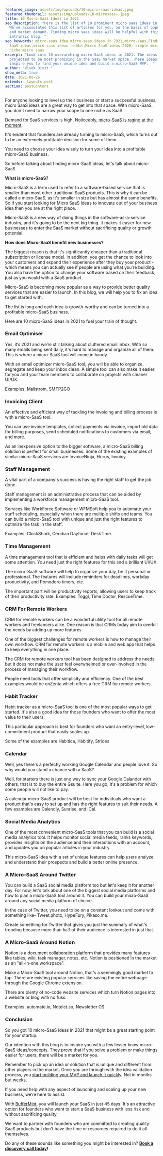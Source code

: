 ```yaml
---
featured_image: assets/img/uploads/10-micro-saas-ideas.jpeg
featured_thumbnail: assets/img/uploads/10-microsass-.jpeg
title: 10 Micro-SaaS Ideas in 2021
seo_description: "Here is the list of 10 prominent micro saas ideas in 2021.
  We've accumulated this list of articles for you, on the basis of popularity
  and market demand. Finding micro saas ideas will be helpful with this
  intrinsic blog. "
seo_keywords: micro-saas idea,micro-saas ideas in 2021,micro-saas,Finding micro
  SaaS ideas,micro saas ideas reddit,Micro SaaS ideas 2020, simple micro saas,
  niche micro saas
excerpt: "Look into 10 overarching micro-SaaS ideas in 2021. The ideas are
  projected to be most promising in the SaaS market space. These ideas might
  inspire you to find your unique idea and build a micro-SaaS MVP.  "
author: "Vivek Dixit "
show_meta: true
date: 2021-08-26
extends: _layouts.post
section: postContent
---
```

For anyone looking to level up their business or start a successful business, micro SaaS ideas are a great way to get into that space. With micro-SaaS, you don't need to narrow your scope to one niche as SaaS.

Demand for SaaS services is high. Noticeably,[ micro-SaaS is raging at the moment](https://buffermint.com/articles/micro-saas-is-the-future#:~:text=Micro-SaaS%20is%20all%20the%20rage%20right%20now.).

It's evident that founders are already turning to micro-SaaS, which turns out to be an extremely profitable decision for some of them.

You need to choose your idea wisely to turn your idea into a profitable micro-SaaS business.

So before talking about finding micro-SaaS ideas, let's talk about micro-SaaS.

**What is micro-SaaS?**

Micro-SaaS is a term used to refer to a software-based service that is smaller than most other traditional SaaS products. This is why it can be called a micro-SaaS, as it's smaller in size but has almost the same benefits. So if you start looking for Micro SaaS Ideas to innovate out of your business idea then you are at the right place.

Micro-SaaS is a new way of doing things in the software-as-a-service industry, and it's going to be the next big thing. It makes it easier for new businesses to enter the SaaS market without sacrificing quality or growth potential.

**How does Micro-SaaS benefit new businesses?**

The biggest reason is that it's significantly cheaper than a traditional subscription or license model. In addition, you get the chance to look into your customers and expand their experience after they buy your product - which means you can actually see if people are using what you're building. You also have the option to change your software based on their feedback, just as you would with a SaaS product.

Micro-SaaS is becoming more popular as a way to provide better quality services that are easier to launch. In this blog, we will help you to fix an idea to get started with.

The list is long and each idea is growth-worthy and can be turned into a profitable micro-SaaS business.

Here are 10 micro-SaaS ideas in 2021 to fuel your train of thought.

### Email Optimiser

Yes, it’s 2021 and we’re still talking about cluttered email inbox. With so many emails being sent daily, it's hard to manage and organize all of them. This is where a micro-SaaS tool will come in handy.

With an email optimizer micro-SaaS tool, you will be able to organize, segregate and keep your inbox clean. A simple tool can also make it easier for you and your team members to collaborate on projects with cleaner UI/UX.

Examples, Mailstrom, SMTP2GO

### Invoicing Client

An effective and efficient way of tackling the invoicing and billing process is with a micro-SaaS tool. 

You can use invoice templates, collect payments via invoice, import old data for billing purposes, send scheduled notifications to customers via email, and more.

As an inexpensive option to the bigger software, a micro-SaaS billing solution is perfect for small businesses. Some of the existing examples of similar micro-SaaS services are InvoiceNinja, Elorus, Invoicy.

### Staff Management

A vital part of a company's success is having the right staff to get the job done. 

Staff management is an administrative process that can be aided by implementing a workforce management micro-SaaS tool.

Services like WorkForce Software or WFMSoft help you to automate your staff scheduling, especially when there are multiple shifts and teams. You can build a micro-SaaS tool with unique and just the right features to optimize the task in the staff. 

Examples: ClockShark, Ceridian Dayforce, DeskTime.

### Time Management

A time management tool that is efficient and helps with daily tasks will get some attention. You need just the right features for this and a brilliant UI/UX.

The micro-SaaS software will help to organize your day, be it personal or professional. The features will include reminders for deadlines, workday productivity, and Pomodoro timers, etc.

The important part will be productivity reports, allowing users to keep track of their productivity rate. Examples: Toggl, Time Doctor, RescueTime.

### CRM For Remote Workers

CRM for remote workers can be a wonderful utility tool for all remote workers and freelancers alike. One reason is that CRMs today aim to overkill the needs by adding up more features.

One of the biggest challenges for remote workers is how to manage their own workflow. CRM for remote workers is a mobile and web app that helps to keep everything in one place.

The CRM for remote workers tool has been designed to address the needs but it does not make the user feel overwhelmed or over-involved in the process of managing their workflow. 

People need tools that offer simplicity and efficiency. One of the best examples would be onZenta which offers a free CRM for remote workers.

### Habit Tracker

Habit tracker as a micro-SaaS tool is one of the most popular ways to get started. It's also a good idea for those founders who want to offer the most value to their users.

This particular approach is best for founders who want an entry-level, low-commitment product that easily scales up. 

Some of the examples are Habitica, Habitify, Strides

### Calendar

Well, yes there's a perfectly working Google Calendar and people love it. So why would you stand a chance with a SaaS?

Well, for starters there is just one way to sync your Google Calander with others, that is to buy the entire Gsuite. Here you go, it's a problem for which some people will not like to pay.

A calendar micro-SaaS product will be best for individuals who want a product that's easy to set up and has the right features to suit their needs. A few examples are Calendly, Sunrise, and iCal.

### Social Media Analytics

One of the most convenient micro-SaaS tools that you can build is a social media analytics tool. It helps monitor social media feeds, ranks keywords, provides insights on the audience and their interactions with an account, and updates you on popular articles in your industry.

This micro-SaaS idea with a set of unique features can help users analyze and understand their prospects and build a better online presence.

### A Micro-SaaS Around Twitter

You can build a SaaS social media platform too but let's keep it for another day. For now, let's talk about one of the biggest social media platforms and how to plan a micro-SaaS tool around it. You can build your micro-SaaS around any social media platform of choice.

In the case of Twitter, you need to be on a constant lookout and come with something like- Tweet.photo, HypeFury, Pikaso.me. 

Create something for Twitter that gives you just the summary of what's trending because more than half of their audience is interested in just that. 

### A Micro-SaaS Around Notion

Notion is a document collaboration platform that provides many features like tables, wiki, task manager, notes, etc. Notion is positioned in the market as an "all-in-one workspace". 

Make a Micro-SaaS tool around Notion, that's a seemingly good market to tap. There are existing popular services like saving the entire webpage through the Google Chrome extension.

There are plenty of no-code website services which turn Notion pages into a website or blog with no fuss.

Examples: automate.io, Notelet.so, Newsletter OS.

### Conclusion

So you got 10 micro-SaaS ideas in 2021 that might be a great starting point for your startup. 

Our intention with this blog is to inspire you with a few lesser know micro-SaaS ideas/concepts. They prove that if you solve a problem or make things easier for users, there will be a market for you. 

Remember to pick up an idea or solution that is unique and different from other players in the market. Once you are through with the idea validation process, you [start building your MVP and launch it quickly](https://buffermint.com/articles/when-is-the-right-time-to-launch-an-mvp#:~:text=experience%20your%20concept.-,Launch%20quickly%C2%A0,-Don%27t%20wait%20too). Not in months but weeks.

If you need help with any aspect of launching and scaling up your new business, we’re here to assist. 

With [BufferMint](https://buffermint.com/), you will launch your SaaS in just 45 days. It's an attractive option for founders who want to start a SaaS business with less risk and without sacrificing quality.

We want to partner with founders who are committed to creating quality SaaS products but don't have the time or resources required to do it all themselves. 

Do any of these sounds like something you might be interested in?  **[Book a discovery call today](https://calendly.com/buffermint/30min?month=2021-08)!**